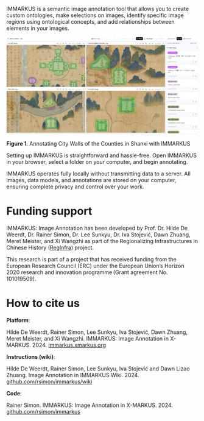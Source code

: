 IMMARKUS is a semantic image annotation tool that allows you to create custom ontologies, make selections on images, identify specific image regions using ontological concepts, and add relationships between elements in your images.  

<img width="1427" alt="IMMARKUS interface screenshot" src="update-images/00_home_fig1.png">


**Figure 1**. Annotating City Walls of the Counties in Shanxi with IMMARKUS


Setting up IMMARKUS is straightforward and hassle-free. Open IMMARKUS in your browser, select a folder on your computer, and begin annotating.

IMMARKUS operates fully locally without transmitting data to a server. All images, data models, and annotations are stored on your computer, ensuring complete privacy and control over your work.  

# **Funding support**

IMMARKUS: Image Annotation has been developed by Prof. Dr. Hilde De Weerdt, Dr. Rainer Simon, Dr. Lee Sunkyu, Dr. Iva Stojević, Dawn Zhuang, Meret Meister, and Xi Wangzhi as part of the Regionalizing Infrastructures in Chinese History ([RegInfra](https://www.infrastructurelives.eu/)) project. 

This research is part of a project that has received funding from the European Research Council (ERC) under the European Union’s Horizon 2020 research and innovation programme (Grant agreement No. 101019509).

# **How to cite us**

**Platform**:

Hilde De Weerdt, Rainer Simon, Lee Sunkyu, Iva Stojević, Dawn Zhuang, Meret Meister, and Xi Wangzhi. IMMARKUS: Image Annotation in X-MARKUS. 2024. [immarkus.xmarkus.org](https://immarkus.xmarkus.org/)

**Instructions (wiki)**:

Hilde De Weerdt, Rainer Simon, Lee Sunkyu, Iva Stojević and Dawn Lizao Zhuang. Image Annotation in IMMARKUS Wiki. 2024. [github.com/rsimon/immarkus/wiki](https://github.com/rsimon/immarkus/wiki)

**Code**:

Rainer Simon. IMMARKUS: Image Annotation in X-MARKUS. 2024. [github.com/rsimon/immarkus](https://github.com/rsimon/immarkus) 